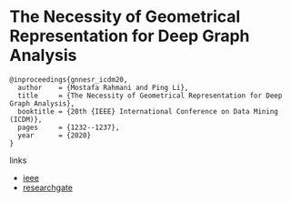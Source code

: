 # The Necessity of Geometrical Representation for Deep Graph Analysis

```
@inproceedings{gnnesr_icdm20,
  author    = {Mostafa Rahmani and Ping Li},
  title     = {The Necessity of Geometrical Representation for Deep Graph Analysis},
  booktitle = {20th {IEEE} International Conference on Data Mining (ICDM)},
  pages     = {1232--1237},
  year      = {2020}
}
```

links
- [ieee](https://ieeexplore.ieee.org/document/9338360)
- [researchgate](https://www.researchgate.net/publication/344232388_The_Necessity_of_Geometrical_Representation_for_Deep_Graph_Analysis)
